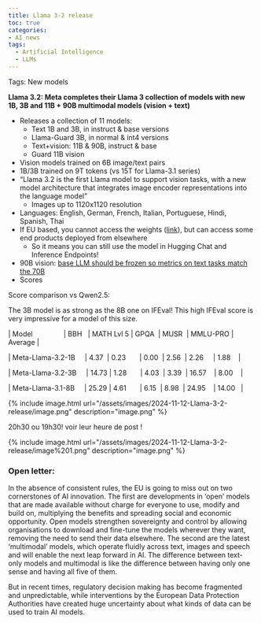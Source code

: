 ```yaml
---
title: Llama 3-2 release
toc: true
categories: 
- AI news
tags:
  - Artificial Intelligence
  - LLMs
---
```



Tags: New models

**Llama 3.2: Meta completes their Llama 3 collection of models with new 1B, 3B and 11B + 90B multimodal models (vision + text)**

- Releases a collection of 11 models:
    - Text 1B and 3B, in instruct & base versions
    - Llama-Guard 3B, in normal & int4 versions
    - Text+vision: 11B & 90B, instruct & base
    - Guard 11B vision
- Vision models trained on 6B image/text pairs
- 1B/3B trained on 9T tokens (vs 15T for Llama-3.1 series)
- “Llama 3.2 is the first Llama model to support vision tasks, with a new model architecture that integrates image encoder representations into the language model”
    - Images up to 1120x1120 resolution
- Languages:  English, German, French, Italian, Portuguese, Hindi, Spanish, Thai
- If EU based, you cannot access the weights ([link](https://huggingface.slack.com/archives/C06SSAAGJ6Q/p1726855714784769?thread_ts=1726719784.327169&cid=C06SSAAGJ6Q)), but can access some end products deployed from elsewhere
    - So it means you can still use the model in Hugging Chat and Inference Endpoints!
- 90B vision: [base LLM should be frozen so metrics on text tasks match the 70B](https://huggingface.slack.com/archives/C06SSAAGJ6Q/p1727185776040669?thread_ts=1727185119.255999&cid=C06SSAAGJ6Q)
- Scores

Score comparison vs Qwen2.5:

The 3B model is as strong as the 8B one on IFEval! This high IFEval score is very impressive for a model of this size.

| Model                | BBH   | MATH Lvl 5 | GPQA  | MUSR  | MMLU-PRO | Average |

| Meta-Llama-3.2-1B     | 4.37  | 0.23       | 0.00  | 2.56  | 2.26     | 1.88    |

| Meta-Llama-3.2-3B     | 14.73 | 1.28       | 4.03  | 3.39  | 16.57    | 8.00    |

| Meta-Llama-3.1-8B     | 25.29 | 4.61       | 6.15  | 8.98  | 24.95    | 14.00   |

{% include image.html url="/assets/images/2024-11-12-Llama-3-2-release/image.png" description="image.png" %}

20h30 ou 19h30! voir leur heure de post !

{% include image.html url="/assets/images/2024-11-12-Llama-3-2-release/image%201.png" description="image.png" %}

### Open letter:

In the absence of consistent rules, the EU is going to miss out on two cornerstones of AI innovation. The first are developments in ‘open’ models that are made available without charge for everyone to use, modify and build on, multiplying the benefits and spreading social and economic opportunity. Open models strengthen sovereignty and control by allowing organisations to download and fine-tune the models wherever they want, removing the need to send their data elsewhere. The second are the latest ‘multimodal’ models, which operate fluidly across text, images and speech and will enable the next leap forward in AI. The difference between text-only models and multimodal is like the difference between having only one sense and having all five of them.

But in recent times, regulatory decision making has become fragmented and unpredictable, while interventions by the European Data Protection Authorities have created huge uncertainty about what kinds of data can be used to train AI models.